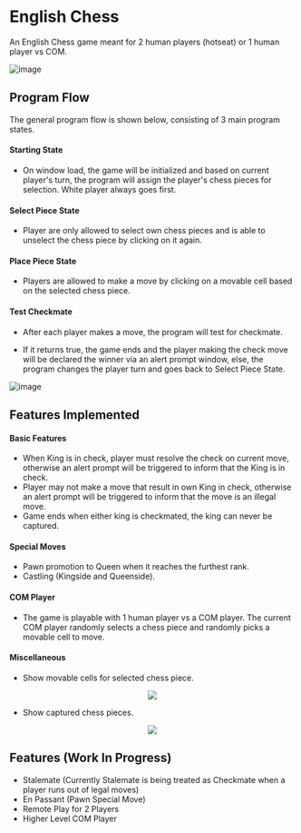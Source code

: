 # English Chess
An English Chess game meant for 2 human players (hotseat) or 1 human player vs COM.

![image](https://user-images.githubusercontent.com/78526590/127293604-d395b4ae-7438-4a89-b471-dcb67f358380.png)

## Program Flow
The general program flow is shown below, consisting of 3 main program states.

#### Starting State
- On window load, the game will be initialized and based on current player's turn, the program will assign the player's chess pieces for selection. White player always goes first.

#### Select Piece State
- Player are only allowed to select own chess pieces and is able to unselect the chess piece by clicking on it again.

#### Place Piece State
- Players are allowed to make a move by clicking on a movable cell based on the selected chess piece.

#### Test Checkmate
- After each player makes a move, the program will test for checkmate. 

- If it returns true, the game ends and the player making the check move will be declared the winner via an alert prompt window, else, the program changes the player turn and goes back to Select Piece State.

![image](https://user-images.githubusercontent.com/78526590/127288462-01400209-689f-4b47-a195-630d895b357e.png)

## Features Implemented

#### Basic Features
- When King is in check, player must resolve the check on current move, otherwise an alert prompt will be triggered to inform that the King is in check.
- Player may not make a move that result in own King in check, otherwise an alert prompt will be triggered to inform that the move is an illegal move.
- Game ends when either king is checkmated, the king can never be captured.

#### Special Moves
- Pawn promotion to Queen when it reaches the furthest rank.
- Castling (Kingside and Queenside).

#### COM Player
- The game is playable with 1 human player vs a COM player. The current COM player randomly selects a chess piece and randomly picks a movable cell to move.

#### Miscellaneous
- Show movable cells for selected chess piece.
<p align="center">
<img src="https://i.imgur.com/giDWWrl.png" />
</p>

- Show captured chess pieces.
<p align="center">
<img src="https://i.imgur.com/MqrgPtE.png" />
</p>

## Features (Work In Progress)
- Stalemate (Currently Stalemate is being treated as Checkmate when a player runs out of legal moves)
- En Passant (Pawn Special Move)
- Remote Play for 2 Players
- Higher Level COM Player
